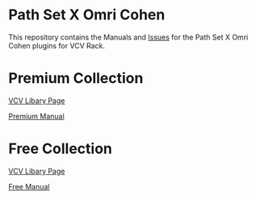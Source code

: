 # Path Set X Omri Cohen
This repository contains the Manuals and [Issues](https://github.com/patheros/PathSetXOmriCohen/issues) for the Path Set X Omri Cohen plugins for VCV Rack.

# Premium Collection

[VCV Libary Page](https://library.vcvrack.com/OmriCohenPatheros)

[Premium Manual](https://github.com/patheros/PathSetXOmriCohen/blob/main/Path%20Set%20x%20Omri%20Cohen%20Premium%20Manual.pdf)

# Free Collection

[VCV Libary Page](https://library.vcvrack.com/OmriCohenPatheros-Free)

[Free Manual](https://github.com/patheros/PathSetXOmriCohen/blob/main/Path%20Set%20x%20Omri%20Cohen%20Free%20Manual.pdf)

